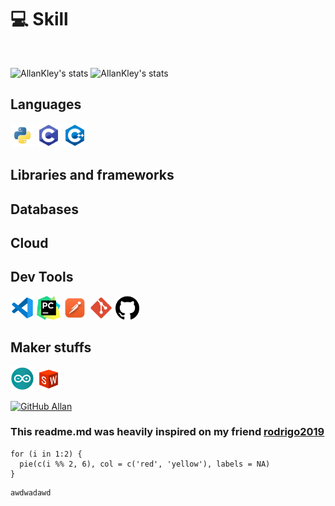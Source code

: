 

# 💻 Skill
<br />

![AllanKley's stats](https://github-readme-stats-deploy-nu.vercel.app/api/top-langs/?username=AllanKley&hide_border=true&theme=dracula&layout=compact&langcount=16&hide=Jupyter%20Notebook,JavaScript,CSS,Go,SCSS)
![AllanKley's stats](https://github-readme-stats-deploy-nu.vercel.app/api?username=AllanKley&theme=dracula&hide_border=true%count_private=true&&include_all_commits=true)

## Languages
<p>
  <img  height="38" alingn="left" src="./public/images/python.png" alt="Python"/>
  <img  height="38" alingn="left" src="./public/images/c.png" alt="C" />
  <img  height="38" alingn="left" src="./public/images/c++.png" alt="C++" />
</p>

## Libraries and frameworks
<p>
</p>

## Databases
<p>
</p>

## Cloud
<p>
</p>

## Dev Tools
<p>  
  <img  height="38" alingn="left" src="./public/images/vscode.png" alt="VS Code" />
  <img  height="38" alingn="left" src="./public/images/pycharm.png" alt="PyCharm" />
  <img  height="38" alingn="left" src="./public/images/postman.png" alt="Postman" />
  <img  height="38" alingn="left" src="./public/images/git.png" alt="Git" />
  <img  height="38" alingn="left" src="./public/images/github.png" alt="GitHub" />

</p>

## Maker stuffs
<p>
  <img  width="38" height="38" alingn="left" src="./public/images/arduino.png" alt="Arduino" />
  <img  width="38" height="36" alingn="left" src="./public/images/solidworks.png" alt="Solidworks" />
</p>


[![GitHub Allan]( https://img.shields.io/github/followers/AllanKley?label=follow&style=social)](https://github.com/AllanKley)
 

### This readme.md was heavily inspired on my friend [rodrigo2019](https://github.com/rodrigo2019)


```{r, animation.hook="gifski"}
for (i in 1:2) {
  pie(c(i %% 2, 6), col = c('red', 'yellow'), labels = NA)
}
```

```c#
awdwadawd
```

